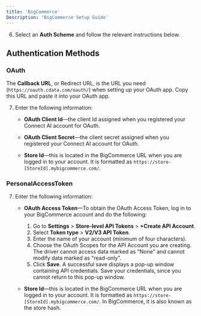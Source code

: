 ```yaml
---
title: 'BigCommerce'
Description: 'BigCommerce Setup Guide'
---
```



6. Select an **Auth Scheme** and follow the relevant instructions below.

## Authentication Methods

### OAuth

The **Callback URL**, or Redirect URL, is the URL you need (``https://oauth.cdata.com/oauth/``) when setting up your OAuth app. Copy this URL and paste it into your OAuth app.

7. Enter the following information:
    
    - **OAuth Client Id**—the client Id assigned when you registered your Connect AI account for OAuth.

    - **OAuth Client Secret**—the client secret assigned when you registered your Connect AI account for OAuth.

    - **Store Id**—this is located in the BigCommerce URL when you are logged in to your account. It is formatted as `https://store-[StoreId].mybigcommerce.com/`.

### PersonalAccessToken

7. Enter the following information:

    - **OAuth Access Token**—To obtain the OAuth Access Token, log in to your BigCommerce account and do the following:
    
       1. Go to **Settings** > **Store-level API Tokens** > **+Create API Account**.
       2. Select **Token type** > **V2/V3 API Token**.
       3. Enter the name of your account (minimum of four characters).
       4. Choose the OAuth Scopes for the API Account you are creating. The driver cannot access data marked as "None" and cannot modify data marked as "read-only".
       5. Click **Save**. A successful save displays a pop-up window containing API credentials. Save your credentials, since you cannot return to this pop-up window. 

    - **Store Id**—this is located in the BigCommerce URL when you are logged in to your account. It is formatted as `https://store-[StoreId].mybigcommerce.com/`. In BigCommerce, it is also known as the store hash.
